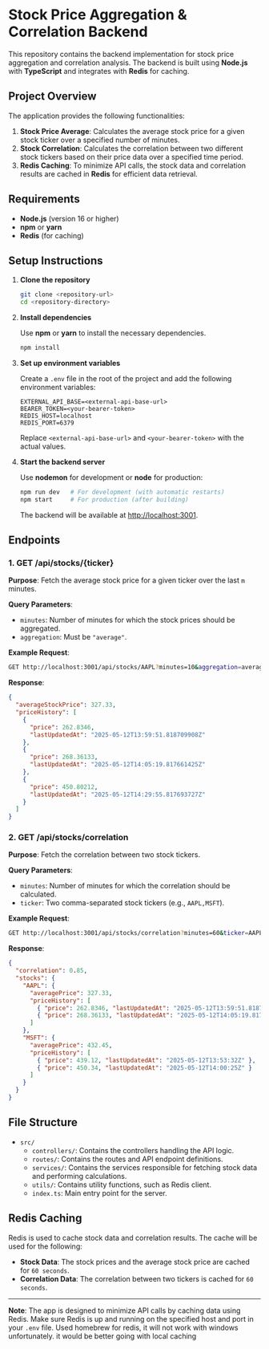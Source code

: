 
# Stock Price Aggregation & Correlation Backend

This repository contains the backend implementation for stock price aggregation and correlation analysis. The backend is built using **Node.js** with **TypeScript** and integrates with **Redis** for caching.

## Project Overview

The application provides the following functionalities:

1. **Stock Price Average**: Calculates the average stock price for a given stock ticker over a specified number of minutes.
2. **Stock Correlation**: Calculates the correlation between two different stock tickers based on their price data over a specified time period.
3. **Redis Caching**: To minimize API calls, the stock data and correlation results are cached in **Redis** for efficient data retrieval.

## Requirements

- **Node.js** (version 16 or higher)
- **npm** or **yarn**
- **Redis** (for caching)

## Setup Instructions

1. **Clone the repository**

   ```bash
   git clone <repository-url>
   cd <repository-directory>
   ```

2. **Install dependencies**

   Use **npm** or **yarn** to install the necessary dependencies.

   ```bash
   npm install
   ```

3. **Set up environment variables**

   Create a `.env` file in the root of the project and add the following environment variables:

   ```env
   EXTERNAL_API_BASE=<external-api-base-url>
   BEARER_TOKEN=<your-bearer-token>
   REDIS_HOST=localhost
   REDIS_PORT=6379
   ```

   Replace `<external-api-base-url>` and `<your-bearer-token>` with the actual values.

4. **Start the backend server**

   Use **nodemon** for development or **node** for production:

   ```bash
   npm run dev   # For development (with automatic restarts)
   npm start     # For production (after building)
   ```

   The backend will be available at [http://localhost:3001](http://localhost:3001).

## Endpoints

### 1. **GET /api/stocks/{ticker}**

   **Purpose**: Fetch the average stock price for a given ticker over the last `m` minutes.

   **Query Parameters**:
   - `minutes`: Number of minutes for which the stock prices should be aggregated.
   - `aggregation`: Must be `"average"`.

   **Example Request**:
   ```bash
   GET http://localhost:3001/api/stocks/AAPL?minutes=10&aggregation=average
   ```

   **Response**:
   ```json
   {
     "averageStockPrice": 327.33,
     "priceHistory": [
       {
         "price": 262.8346,
         "lastUpdatedAt": "2025-05-12T13:59:51.818709908Z"
       },
       {
         "price": 268.36133,
         "lastUpdatedAt": "2025-05-12T14:05:19.817661425Z"
       },
       {
         "price": 450.80212,
         "lastUpdatedAt": "2025-05-12T14:29:55.817693727Z"
       }
     ]
   }
   ```

### 2. **GET /api/stocks/correlation**

   **Purpose**: Fetch the correlation between two stock tickers.

   **Query Parameters**:
   - `minutes`: Number of minutes for which the correlation should be calculated.
   - `ticker`: Two comma-separated stock tickers (e.g., `AAPL,MSFT`).

   **Example Request**:
   ```bash
   GET http://localhost:3001/api/stocks/correlation?minutes=60&ticker=AAPL,MSFT
   ```

   **Response**:
   ```json
   {
     "correlation": 0.85,
     "stocks": {
       "AAPL": {
         "averagePrice": 327.33,
         "priceHistory": [
           { "price": 262.8346, "lastUpdatedAt": "2025-05-12T13:59:51.818709908Z" },
           { "price": 268.36133, "lastUpdatedAt": "2025-05-12T14:05:19.817661425Z" }
         ]
       },
       "MSFT": {
         "averagePrice": 432.45,
         "priceHistory": [
           { "price": 439.12, "lastUpdatedAt": "2025-05-12T13:53:32Z" },
           { "price": 450.34, "lastUpdatedAt": "2025-05-12T14:00:25Z" }
         ]
       }
     }
   }
   ```

## File Structure

- `src/`
  - `controllers/`: Contains the controllers handling the API logic.
  - `routes/`: Contains the routes and API endpoint definitions.
  - `services/`: Contains the services responsible for fetching stock data and performing calculations.
  - `utils/`: Contains utility functions, such as Redis client.
  - `index.ts`: Main entry point for the server.

## Redis Caching

Redis is used to cache stock data and correlation results. The cache will be used for the following:

- **Stock Data**: The stock prices and the average stock price are cached for `60 seconds`.
- **Correlation Data**: The correlation between two tickers is cached for `60 seconds`.

---

**Note**: The app is designed to minimize API calls by caching data using Redis. Make sure Redis is up and running on the specified host and port in your `.env` file. Used homebrew for redis, it will not work with windows unfortunately. it would be better going with local caching
